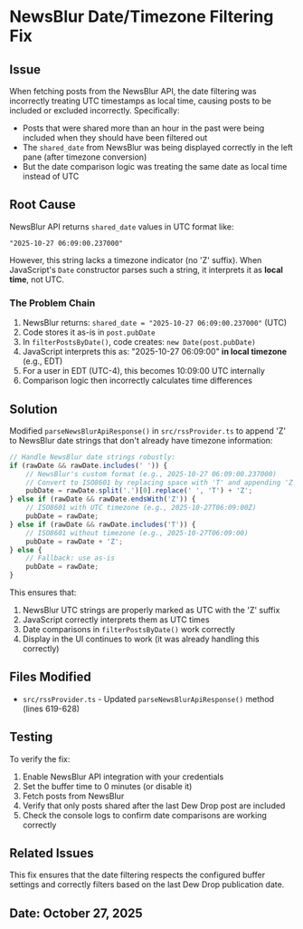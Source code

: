 # NewsBlur Date/Timezone Filtering Fix

## Issue

When fetching posts from the NewsBlur API, the date filtering was incorrectly treating UTC timestamps as local time, causing posts to be included or excluded incorrectly. Specifically:

- Posts that were shared more than an hour in the past were being included when they should have been filtered out
- The `shared_date` from NewsBlur was being displayed correctly in the left pane (after timezone conversion)
- But the date comparison logic was treating the same date as local time instead of UTC

## Root Cause

NewsBlur API returns `shared_date` values in UTC format like:
```
"2025-10-27 06:09:00.237000"
```

However, this string lacks a timezone indicator (no 'Z' suffix). When JavaScript's `Date` constructor parses such a string, it interprets it as **local time**, not UTC.

### The Problem Chain

1. NewsBlur returns: `shared_date = "2025-10-27 06:09:00.237000"` (UTC)
2. Code stores it as-is in `post.pubDate`
3. In `filterPostsByDate()`, code creates: `new Date(post.pubDate)`
4. JavaScript interprets this as: "2025-10-27 06:09:00" **in local timezone** (e.g., EDT)
5. For a user in EDT (UTC-4), this becomes 10:09:00 UTC internally
6. Comparison logic then incorrectly calculates time differences

## Solution

Modified `parseNewsBlurApiResponse()` in `src/rssProvider.ts` to append 'Z' to NewsBlur date strings that don't already have timezone information:

```typescript
// Handle NewsBlur date strings robustly:
if (rawDate && rawDate.includes(' ')) {
    // NewsBlur's custom format (e.g., 2025-10-27 06:09:00.237000)
    // Convert to ISO8601 by replacing space with 'T' and appending 'Z'
    pubDate = rawDate.split('.')[0].replace(' ', 'T') + 'Z';
} else if (rawDate && rawDate.endsWith('Z')) {
    // ISO8601 with UTC timezone (e.g., 2025-10-27T06:09:00Z)
    pubDate = rawDate;
} else if (rawDate && rawDate.includes('T')) {
    // ISO8601 without timezone (e.g., 2025-10-27T06:09:00)
    pubDate = rawDate + 'Z';
} else {
    // Fallback: use as-is
    pubDate = rawDate;
}
```

This ensures that:
1. NewsBlur UTC strings are properly marked as UTC with the 'Z' suffix
2. JavaScript correctly interprets them as UTC times
3. Date comparisons in `filterPostsByDate()` work correctly
4. Display in the UI continues to work (it was already handling this correctly)

## Files Modified

- `src/rssProvider.ts` - Updated `parseNewsBlurApiResponse()` method (lines 619-628)

## Testing

To verify the fix:
1. Enable NewsBlur API integration with your credentials
2. Set the buffer time to 0 minutes (or disable it)
3. Fetch posts from NewsBlur
4. Verify that only posts shared after the last Dew Drop post are included
5. Check the console logs to confirm date comparisons are working correctly

## Related Issues

This fix ensures that the date filtering respects the configured buffer settings and correctly filters based on the last Dew Drop publication date.

## Date: October 27, 2025
